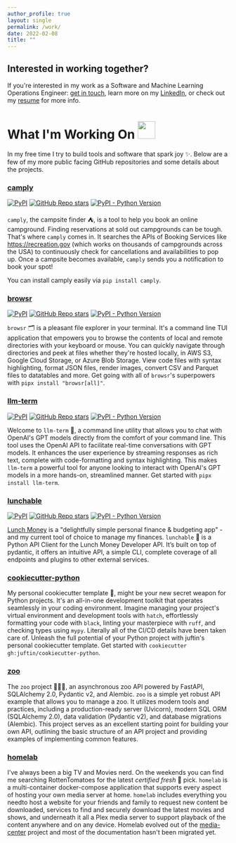 ```yaml
---
author_profile: true 
layout: single 
permalink: /work/
date: 2022-02-08 
title: ""
---
```


## Interested in working together?

If you're interested in my work as a Software and Machine Learning Operations
Engineer: [get in touch](mailto:juftin@juftin.com), learn more on
my [LinkedIn](https://linkedin.com/in/justinflannery), or check out
my [resume](https://juftin.com/resume) for more info.

# What I'm Working On <img src="https://media.giphy.com/media/WUlplcMpOCEmTGBtBW/giphy.gif"  width="40px">

In my free time I try to build tools and software that spark joy ✨. Below are a few of my more public facing
GitHub repositories and some details about the projects.

### [camply](https://github.com/juftin/camply)

[![PyPI](https://img.shields.io/pypi/v/camply?color=blue&label=⛺️camply)](https://github.com/juftin/camply)
[![GitHub Repo stars](https://img.shields.io/github/stars/juftin/camply)](https://github.com/juftin/camply)
[![PyPI - Python Version](https://img.shields.io/pypi/pyversions/camply)](https://pypi.python.org/pypi/camply/)

`camply`, the campsite finder ⛺️, is a tool to help you book an online campground. Finding
reservations at sold out campgrounds can be tough. That's where `camply` comes in. It searches the
APIs of Booking Services like https://recreation.gov (which works on thousands of campgrounds across
the USA) to continuously check for cancellations and availabilities to pop up. Once a campsite
becomes available, `camply` sends you a notification to book your spot!

You can install camply easily via `pip install camply`.

### [browsr](https://github.com/juftin/browsr)

[![PyPI](https://img.shields.io/pypi/v/browsr?color=blue&label=📄browsr)](https://github.com/juftin/browsr)
[![GitHub Repo stars](https://img.shields.io/github/stars/juftin/browsr)](https://github.com/juftin/browsr)
[![PyPI - Python Version](https://img.shields.io/pypi/pyversions/browsr)](https://pypi.python.org/pypi/browsr/)

`browsr` 🗂️ is a pleasant file explorer in your terminal. It's a command line TUI application
that empowers you to browse the contents of local and remote directories with your keyboard or 
mouse. You can quickly navigate through directories and peek at files whether they're hosted
locally, in AWS S3, Google Cloud Storage, or Azure Blob Storage. View code files with syntax 
highlighting, format JSON files, render images, convert CSV and Parquet files to datatables
and more. Get going with all of `browsr`'s superpowers with `pipx install "browsr[all]"`.

### [llm-term](https://github.com/juftin/llm-term)
[![PyPI](https://img.shields.io/pypi/v/llm-term?color=blue&label=🤖llm-term)](https://github.com/juftin/llm-term)
[![GitHub Repo stars](https://img.shields.io/github/stars/juftin/llm-term)](https://github.com/juftin/llm-term)
[![PyPI - Python Version](https://img.shields.io/pypi/pyversions/llm-term)](https://pypi.python.org/pypi/llm-term/)

Welcome to `llm-term` 💬, a command line utility that allows you to chat with OpenAI's GPT models directly 
from the comfort of your command line. This tool uses the OpenAI API to facilitate real-time conversations 
with GPT models. It enhances the user experience by streaming responses as rich text, complete with 
code-formatting and syntax highlighting. This makes `llm-term` a powerful tool for anyone looking to interact 
with OpenAI's GPT models in a more hands-on, streamlined manner. Get started with `pipx install llm-term`.


### [lunchable](https://github.com/juftin/lunchable)

[![PyPI](https://img.shields.io/pypi/v/lunchable?color=blue&label=🍱lunchable)](https://github.com/juftin/lunchable)
[![GitHub Repo stars](https://img.shields.io/github/stars/juftin/lunchable)](https://github.com/juftin/lunchable)
[![PyPI - Python Version](https://img.shields.io/pypi/pyversions/lunchable)](https://pypi.python.org/pypi/lunchable/)

[Lunch Money](https://lunchmoney.app/) is a "delightfully simple personal finance & budgeting app" -
and my current tool of choice to manage my finances. `lunchable` 🍱 is a Python API Client for the
Lunch Money Developer API. It’s built on top of pydantic, it offers an intuitive API, a simple CLI,
complete coverage of all endpoints and plugins to other external services.

### [cookiecutter-python](https://github.com/juftin/cookiecutter-python)
My personal cookiecutter template 🚀, might be your new secret weapon for Python projects. 
It's an all-in-one development toolkit that operates seamlessly in your coding environment. 
Imagine managing your project's virtual environment and development tools with `hatch`, 
effortlessly formatting your code with `black`, linting your masterpiece with `ruff`, 
and checking types using `mypy`. Literally all of the CI/CD details have been taken care of.
Unleash the full potential of your Python project with juftin's personal cookiecutter 
template. Get started with `cookiecutter gh:juftin/cookiecutter-python`.

### [zoo](https://github.com/juftin/zoo)
The `zoo` project 🦁🐼🐨, an asynchronous zoo API powered by FastAPI, SQLAlchemy 2.0, 
Pydantic v2, and Alembic. `zoo` is a simple yet robust API example that allows you to manage 
a zoo. It utilizes modern tools and practices, including a production-ready server (Uvicorn), 
modern SQL ORM (SQLAlchemy 2.0), data validation (Pydantic v2), and database migrations (Alembic). 
This project serves as an excellent starting point for building your own API, outlining the 
basic structure of an API project and providing examples of implementing common features.

### [homelab](https://github.com/juftin/homelab)

I've always been a big TV and Movies nerd. On the weekends you can find me searching RottenTomatoes
for the latest _certified fresh_ 🍅 pick. `homelab` is a multi-container docker-compose
application that supports every aspect of hosting your own media server at home. `homelab`
includes everything you needto host a website for your friends and
family to request new content be downloaded, services to find and securely download the latest
movies and shows, and underneath it all a Plex media server to support playback of the content
anywhere and on any device. Homelab evolved out of the [media-center](https://github.com/juftin/media-center)
project and most of the documentation hasn't been migrated yet. 
